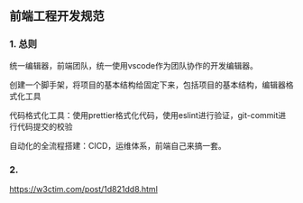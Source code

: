## 前端工程开发规范

### 1. 总则

统一编辑器，前端团队，统一使用vscode作为团队协作的开发编辑器。

创建一个脚手架，将项目的基本结构给固定下来，包括项目的基本结构，编辑器格式化工具

代码格式化工具：使用prettier格式化代码，使用eslint进行验证，git-commit进行代码提交的校验

自动化的全流程搭建：CICD，运维体系，前端自己来搞一套。

### 2. 

https://w3ctim.com/post/1d821dd8.html